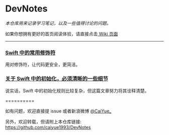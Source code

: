 # DevNotes

*本仓库用来记录学习笔记，以及一些值得讨论的问题。*



如果你想拥有更好的首页阅读体验，请直接点击[ Wiki 页面](https://github.com/caiyue1993/DevNotes/wiki)

---

### [Swift 中的常用修饰符](https://github.com/caiyue1993/DevNotes/wiki/Swift-%E4%B8%AD%E7%9A%84%E5%B8%B8%E7%94%A8%E4%BF%AE%E9%A5%B0%E7%AC%A6%EF%BC%BBWIP%EF%BC%BD)
用对修饰符，让代码更安全，更简洁。

### [关于 Swift 中的初始化，必须清晰的一些细节](https://github.com/caiyue1993/DevNotes/wiki/%E5%85%B3%E4%BA%8E-Swift-%E4%B8%AD%E7%9A%84%E5%88%9D%E5%A7%8B%E5%8C%96%EF%BC%8C%E5%BF%85%E9%A1%BB%E6%B8%85%E6%99%B0%E7%9A%84%E4%B8%80%E4%BA%9B%E7%BB%86%E8%8A%82)
说实话，Swift 中的初始化规则比较复杂，但这篇文章努力将其诠释清楚。

==========

如有问题，欢迎直接提 issue 或者新浪微博 [@CaiYue_](http://weibo.com/caiyue233)

另外，欢迎转载，但请附上本仓库链接: https://github.com/caiyue1993/DevNotes 
